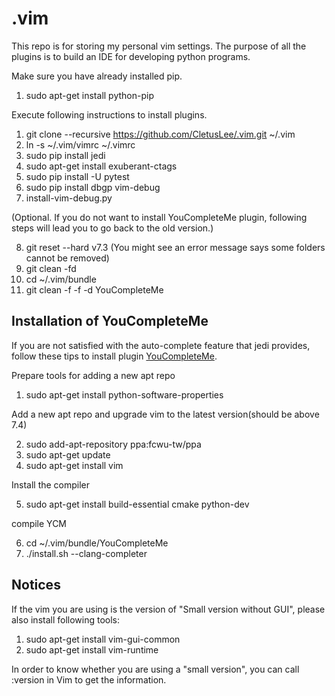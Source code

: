 .vim
====

This repo is for storing my personal vim settings. The purpose of all the plugins is to build an IDE for developing python programs.


Make sure you have already installed pip.

1. sudo apt-get install python-pip


Execute following instructions to install plugins.

1. git clone --recursive https://github.com/CletusLee/.vim.git ~/.vim
2. ln -s ~/.vim/vimrc ~/.vimrc
3. sudo pip install jedi
4. sudo apt-get install exuberant-ctags
5. sudo pip install -U pytest
6. sudo pip install dbgp vim-debug
7. install-vim-debug.py

(Optional. If you do not want to install YouCompleteMe plugin, following steps
will lead you to go back to the old version.)

8. git reset --hard v7.3 
(You might see an error message says some folders cannot be removed)
9. git clean -fd
10. cd ~/.vim/bundle
11. git clean -f -f -d YouCompleteMe


Installation of YouCompleteMe
-----------------------------

If you are not satisfied with the auto-complete feature that jedi provides,
follow these tips to install plugin [YouCompleteMe](https://github.com/Valloric/YouCompleteMe).

Prepare tools for adding a new apt repo

1. sudo apt-get install python-software-properties

Add a new apt repo and upgrade vim to the latest version(should be above 7.4)

2. sudo add-apt-repository ppa:fcwu-tw/ppa
3. sudo apt-get update
4. sudo apt-get install vim

Install the compiler 

5. sudo apt-get install build-essential cmake python-dev

compile YCM

6. cd ~/.vim/bundle/YouCompleteMe
7. ./install.sh --clang-completer


Notices
-------

If the vim you are using is the version of "Small version without GUI", please
also install following tools:

1. sudo apt-get install vim-gui-common
2. sudo apt-get install vim-runtime

In order to know whether you are using a "small version", you can call :version
in Vim to get the information.
